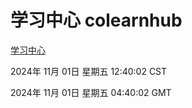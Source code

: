 # 学习中心 colearnhub
[学习中心](http://219.139.197.74:56308/colearnhub/)

2024年 11月 01日 星期五 12:40:02 CST

2024年 11月 01日 星期五 04:40:02 GMT

